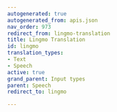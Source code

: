 ```yaml
---
autogenerated: true
autogenerated_from: apis.json
nav_order: 973
redirect_from: lingmo-translation
title: Lingmo Translation
id: lingmo
translation_types:
- Text
- Speech
active: true
grand_parent: Input types
parent: Speech
redirect_to: lingmo

---
```


